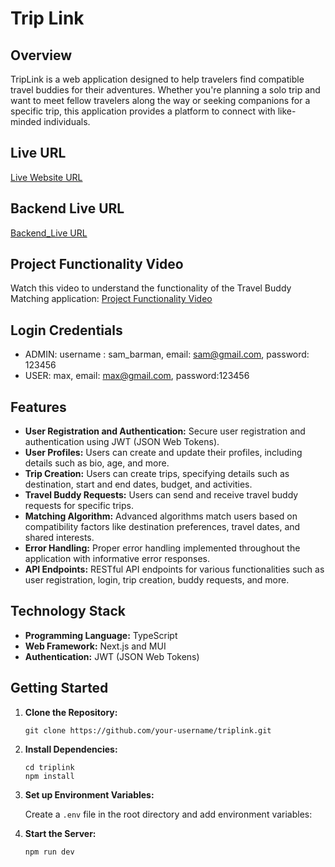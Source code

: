 # Trip Link
## Overview

TripLink is a web application designed to help travelers find compatible travel buddies for their adventures. Whether you're planning a solo trip and want to meet fellow travelers along the way or seeking companions for a specific trip, this application provides a platform to connect with like-minded individuals.

## Live URL
[Live Website URL](//trip-link.vercel.app/)

## Backend Live URL
[Backend_Live URL](https://trip-link-backend.vercel.app/)

## Project Functionality Video
Watch this video to understand the functionality of the Travel Buddy Matching application:
[Project Functionality Video](https://drive.google.com/file/d/1Nk9B3v4ZlC6P9W8Hd5vUMm4Gc8LdxuW5/view?usp=sharing)

## Login Credentials
- ADMIN: username : sam_barman, email: sam@gmail.com,  password: 123456
- USER:  max, email: max@gmail.com, password:123456

## Features

- **User Registration and Authentication:** Secure user registration and authentication using JWT (JSON Web Tokens).
- **User Profiles:** Users can create and update their profiles, including details such as bio, age, and more.
- **Trip Creation:** Users can create trips, specifying details such as destination, start and end dates, budget, and activities.
- **Travel Buddy Requests:** Users can send and receive travel buddy requests for specific trips.
- **Matching Algorithm:** Advanced algorithms match users based on compatibility factors like destination preferences, travel dates, and shared interests.
- **Error Handling:** Proper error handling implemented throughout the application with informative error responses.
- **API Endpoints:** RESTful API endpoints for various functionalities such as user registration, login, trip creation, buddy requests, and more.


## Technology Stack

- **Programming Language:** TypeScript
- **Web Framework:** Next.js and MUI
- **Authentication:** JWT (JSON Web Tokens)


## Getting Started

1. **Clone the Repository:**

    ```
    git clone https://github.com/your-username/triplink.git
    ```

2. **Install Dependencies:**

    ```
    cd triplink
    npm install
    ```

3. **Set up Environment Variables:**

    Create a `.env` file in the root directory and add  environment variables:


5. **Start the Server:**

    ```
    npm run dev
    ```



